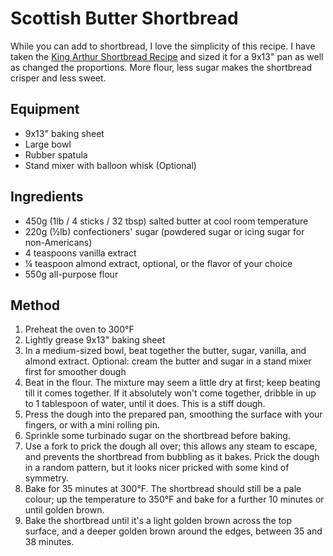 # Scottish Butter Shortbread

While you can add to shortbread, I love the simplicity of this recipe.  I have taken the [King Arthur Shortbread Recipe](https://www.kingarthurflour.com/recipes/shortbread-recipe) and sized it for a 9x13" pan as well as changed the proportions.  More flour, less sugar makes the shortbread crisper and less sweet.

## Equipment
* 9x13" baking sheet
* Large bowl
* Rubber spatula
* Stand mixer with balloon whisk (Optional)

## Ingredients
* 450g (1lb / 4 sticks / 32 tbsp) salted butter at cool room temperature 
* 220g (½lb) confectioners' sugar (powdered sugar or icing sugar for non-Americans)
* 4 teaspoons vanilla extract
* ¼ teaspoon almond extract, optional, or the flavor of your choice
* 550g all-purpose flour

## Method
1. Preheat the oven to 300°F
2. Lightly grease 9x13" baking sheet
3. In a medium-sized bowl, beat together the butter, sugar, vanilla, and almond extract. Optional: cream the butter and sugar in a stand mixer first for smoother dough
4. Beat in the flour. The mixture may seem a little dry at first; keep beating till it comes together. If it absolutely won't come together, dribble in up to 1 tablespoon of water, until it does. This is a stiff dough.
5. Press the dough into the prepared pan, smoothing the surface with your fingers, or with a mini rolling pin.
6. Sprinkle some turbinado sugar on the shortbread before baking.
6. Use a fork to prick the dough all over; this allows any steam to escape, and prevents the shortbread from bubbling as it bakes. Prick the dough in a random pattern, but it looks nicer pricked with some kind of symmetry.
7. Bake for 35 minutes at 300°F.  The shortbread should still be a pale colour; up the temperature to 350°F and bake for a further 10 minutes or until golden brown.
7. Bake the shortbread until it's a light golden brown across the top surface, and a deeper golden brown around the edges, between 35 and 38 minutes.